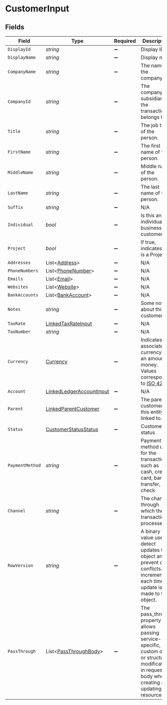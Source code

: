 # CustomerInput


## Fields

| Field                                                                                                                                                   | Type                                                                                                                                                    | Required                                                                                                                                                | Description                                                                                                                                             | Example                                                                                                                                                 |
| ------------------------------------------------------------------------------------------------------------------------------------------------------- | ------------------------------------------------------------------------------------------------------------------------------------------------------- | ------------------------------------------------------------------------------------------------------------------------------------------------------- | ------------------------------------------------------------------------------------------------------------------------------------------------------- | ------------------------------------------------------------------------------------------------------------------------------------------------------- |
| `DisplayId`                                                                                                                                             | *string*                                                                                                                                                | :heavy_minus_sign:                                                                                                                                      | Display ID                                                                                                                                              | EMP00101                                                                                                                                                |
| `DisplayName`                                                                                                                                           | *string*                                                                                                                                                | :heavy_minus_sign:                                                                                                                                      | Display name                                                                                                                                            | Windsurf Shop                                                                                                                                           |
| `CompanyName`                                                                                                                                           | *string*                                                                                                                                                | :heavy_minus_sign:                                                                                                                                      | The name of the company.                                                                                                                                | SpaceX                                                                                                                                                  |
| `CompanyId`                                                                                                                                             | *string*                                                                                                                                                | :heavy_minus_sign:                                                                                                                                      | The company or subsidiary id the transaction belongs to                                                                                                 | 12345                                                                                                                                                   |
| `Title`                                                                                                                                                 | *string*                                                                                                                                                | :heavy_minus_sign:                                                                                                                                      | The job title of the person.                                                                                                                            | CEO                                                                                                                                                     |
| `FirstName`                                                                                                                                             | *string*                                                                                                                                                | :heavy_minus_sign:                                                                                                                                      | The first name of the person.                                                                                                                           | Elon                                                                                                                                                    |
| `MiddleName`                                                                                                                                            | *string*                                                                                                                                                | :heavy_minus_sign:                                                                                                                                      | Middle name of the person.                                                                                                                              | D.                                                                                                                                                      |
| `LastName`                                                                                                                                              | *string*                                                                                                                                                | :heavy_minus_sign:                                                                                                                                      | The last name of the person.                                                                                                                            | Musk                                                                                                                                                    |
| `Suffix`                                                                                                                                                | *string*                                                                                                                                                | :heavy_minus_sign:                                                                                                                                      | N/A                                                                                                                                                     | Jr.                                                                                                                                                     |
| `Individual`                                                                                                                                            | *bool*                                                                                                                                                  | :heavy_minus_sign:                                                                                                                                      | Is this an individual or business customer                                                                                                              | true                                                                                                                                                    |
| `Project`                                                                                                                                               | *bool*                                                                                                                                                  | :heavy_minus_sign:                                                                                                                                      | If true, indicates this is a Project.                                                                                                                   | false                                                                                                                                                   |
| `Addresses`                                                                                                                                             | List<[Address](../../Models/Components/Address.md)>                                                                                                     | :heavy_minus_sign:                                                                                                                                      | N/A                                                                                                                                                     |                                                                                                                                                         |
| `PhoneNumbers`                                                                                                                                          | List<[PhoneNumber](../../Models/Components/PhoneNumber.md)>                                                                                             | :heavy_minus_sign:                                                                                                                                      | N/A                                                                                                                                                     |                                                                                                                                                         |
| `Emails`                                                                                                                                                | List<[Email](../../Models/Components/Email.md)>                                                                                                         | :heavy_minus_sign:                                                                                                                                      | N/A                                                                                                                                                     |                                                                                                                                                         |
| `Websites`                                                                                                                                              | List<[Website](../../Models/Components/Website.md)>                                                                                                     | :heavy_minus_sign:                                                                                                                                      | N/A                                                                                                                                                     |                                                                                                                                                         |
| `BankAccounts`                                                                                                                                          | List<[BankAccount](../../Models/Components/BankAccount.md)>                                                                                             | :heavy_minus_sign:                                                                                                                                      | N/A                                                                                                                                                     |                                                                                                                                                         |
| `Notes`                                                                                                                                                 | *string*                                                                                                                                                | :heavy_minus_sign:                                                                                                                                      | Some notes about this customer                                                                                                                          | Some notes about this customer                                                                                                                          |
| `TaxRate`                                                                                                                                               | [LinkedTaxRateInput](../../Models/Components/LinkedTaxRateInput.md)                                                                                     | :heavy_minus_sign:                                                                                                                                      | N/A                                                                                                                                                     |                                                                                                                                                         |
| `TaxNumber`                                                                                                                                             | *string*                                                                                                                                                | :heavy_minus_sign:                                                                                                                                      | N/A                                                                                                                                                     | US123945459                                                                                                                                             |
| `Currency`                                                                                                                                              | [Currency](../../Models/Components/Currency.md)                                                                                                         | :heavy_minus_sign:                                                                                                                                      | Indicates the associated currency for an amount of money. Values correspond to [ISO 4217](https://en.wikipedia.org/wiki/ISO_4217).                      | USD                                                                                                                                                     |
| `Account`                                                                                                                                               | [LinkedLedgerAccountInput](../../Models/Components/LinkedLedgerAccountInput.md)                                                                         | :heavy_minus_sign:                                                                                                                                      | N/A                                                                                                                                                     |                                                                                                                                                         |
| `Parent`                                                                                                                                                | [LinkedParentCustomer](../../Models/Components/LinkedParentCustomer.md)                                                                                 | :heavy_minus_sign:                                                                                                                                      | The parent customer this entity is linked to.                                                                                                           |                                                                                                                                                         |
| `Status`                                                                                                                                                | [CustomerStatusStatus](../../Models/Components/CustomerStatusStatus.md)                                                                                 | :heavy_minus_sign:                                                                                                                                      | Customer status                                                                                                                                         | active                                                                                                                                                  |
| `PaymentMethod`                                                                                                                                         | *string*                                                                                                                                                | :heavy_minus_sign:                                                                                                                                      | Payment method used for the transaction, such as cash, credit card, bank transfer, or check                                                             | cash                                                                                                                                                    |
| `Channel`                                                                                                                                               | *string*                                                                                                                                                | :heavy_minus_sign:                                                                                                                                      | The channel through which the transaction is processed.                                                                                                 | email                                                                                                                                                   |
| `RowVersion`                                                                                                                                            | *string*                                                                                                                                                | :heavy_minus_sign:                                                                                                                                      | A binary value used to detect updates to a object and prevent data conflicts. It is incremented each time an update is made to the object.              | 1-12345                                                                                                                                                 |
| `PassThrough`                                                                                                                                           | List<[PassThroughBody](../../Models/Components/PassThroughBody.md)>                                                                                     | :heavy_minus_sign:                                                                                                                                      | The pass_through property allows passing service-specific, custom data or structured modifications in request body when creating or updating resources. |                                                                                                                                                         |